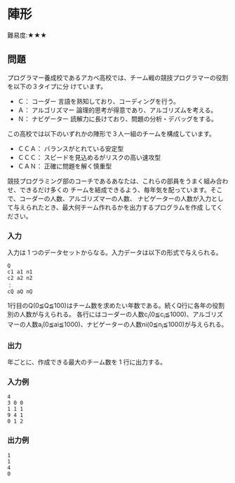 # 陣形

難易度:★★★

## 問題
プログラマー養成校であるアカベ高校では、チーム戦の競技プログラマーの役割を以下の３タイプに分
けています。
- Ｃ： コーダー 言語を熟知しており、コーディングを行う。 
- Ａ： アルゴリズマー 論理的思考が得意であり、アルゴリズムを考える。
- Ｎ： ナビゲーター 読解力に長けており、問題の分析・デバッグをする。

この高校では以下のいずれかの陣形で３人一組のチームを構成しています。
- ＣＣＡ： バランスがとれている安定型
- ＣＣＣ： スピードを見込めるがリスクの高い速攻型
- ＣＡＮ： 正確に問題を解く慎重型

競技プログラミング部のコーチであるあなたは、これらの部員をうまく組み合わせ、できるだけ多くの
チームを結成できるよう、毎年気を配っています。そこで、コーダーの人数、アルゴリズマーの人数、
ナビゲーターの人数が入力として与えられたとき、最大何チーム作れるかを出力するプログラムを作成
してください。

### 入力

入力は 1 つのデータセットからなる。入力データは以下の形式で与えられる。

```
Q
c1 a1 n1
c2 a2 n2
：
cQ aQ nQ
```
1行目のQ(0≦Q≦100)はチーム数を求めたい年数である。続くQ行に各年の役割別の人数が与えられる。
各行にはコーダーの人数c<sub>i</sub>(0≦c<sub>i</sub>≦1000)、アルゴリズマーの人数a<sub>i</sub>(0≦ai≦1000)、ナビゲーターの人数ni(0≦n<sub>i</sub>≦1000)が与えられる。
### 出力
年ごとに、作成できる最大のチーム数を 1 行に出力する。
### 入力例
```
4
3 0 0
1 1 1
9 4 1
0 1 2
```


### 出力例
```
1
1
4
0
```
